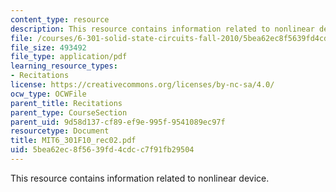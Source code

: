 ```yaml
---
content_type: resource
description: This resource contains information related to nonlinear device.
file: /courses/6-301-solid-state-circuits-fall-2010/5bea62ec8f5639fd4cdcc7f91fb29504_MIT6_301F10_rec02.pdf
file_size: 493492
file_type: application/pdf
learning_resource_types:
- Recitations
license: https://creativecommons.org/licenses/by-nc-sa/4.0/
ocw_type: OCWFile
parent_title: Recitations
parent_type: CourseSection
parent_uid: 9d58d137-cf89-ef9e-995f-9541089ec97f
resourcetype: Document
title: MIT6_301F10_rec02.pdf
uid: 5bea62ec-8f56-39fd-4cdc-c7f91fb29504
---
```

This resource contains information related to nonlinear device.